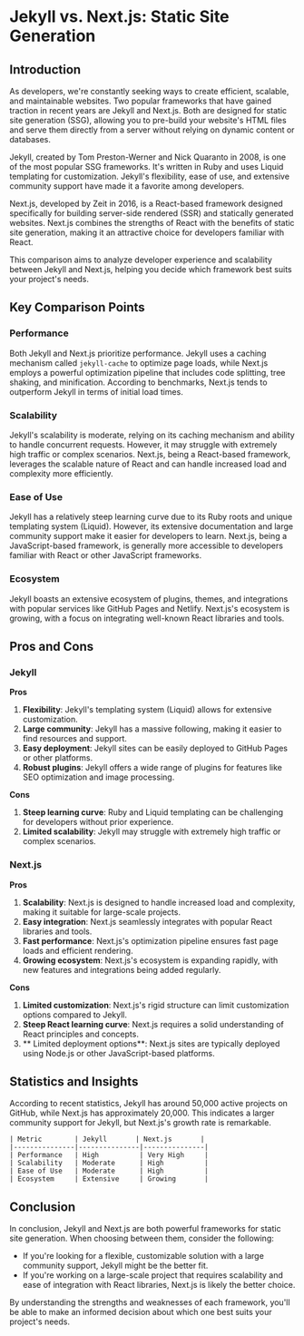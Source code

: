 # Jekyll vs. Next.js: Static Site Generation
## Introduction

As developers, we're constantly seeking ways to create efficient, scalable, and maintainable websites. Two popular frameworks that have gained traction in recent years are Jekyll and Next.js. Both are designed for static site generation (SSG), allowing you to pre-build your website's HTML files and serve them directly from a server without relying on dynamic content or databases.

Jekyll, created by Tom Preston-Werner and Nick Quaranto in 2008, is one of the most popular SSG frameworks. It's written in Ruby and uses Liquid templating for customization. Jekyll's flexibility, ease of use, and extensive community support have made it a favorite among developers.

Next.js, developed by Zeit in 2016, is a React-based framework designed specifically for building server-side rendered (SSR) and statically generated websites. Next.js combines the strengths of React with the benefits of static site generation, making it an attractive choice for developers familiar with React.

This comparison aims to analyze developer experience and scalability between Jekyll and Next.js, helping you decide which framework best suits your project's needs.

## Key Comparison Points

### Performance
Both Jekyll and Next.js prioritize performance. Jekyll uses a caching mechanism called `jekyll-cache` to optimize page loads, while Next.js employs a powerful optimization pipeline that includes code splitting, tree shaking, and minification. According to benchmarks, Next.js tends to outperform Jekyll in terms of initial load times.

### Scalability
Jekyll's scalability is moderate, relying on its caching mechanism and ability to handle concurrent requests. However, it may struggle with extremely high traffic or complex scenarios. Next.js, being a React-based framework, leverages the scalable nature of React and can handle increased load and complexity more efficiently.

### Ease of Use
Jekyll has a relatively steep learning curve due to its Ruby roots and unique templating system (Liquid). However, its extensive documentation and large community support make it easier for developers to learn. Next.js, being a JavaScript-based framework, is generally more accessible to developers familiar with React or other JavaScript frameworks.

### Ecosystem
Jekyll boasts an extensive ecosystem of plugins, themes, and integrations with popular services like GitHub Pages and Netlify. Next.js's ecosystem is growing, with a focus on integrating well-known React libraries and tools.

## Pros and Cons

### Jekyll

**Pros**

1. **Flexibility**: Jekyll's templating system (Liquid) allows for extensive customization.
2. **Large community**: Jekyll has a massive following, making it easier to find resources and support.
3. **Easy deployment**: Jekyll sites can be easily deployed to GitHub Pages or other platforms.
4. **Robust plugins**: Jekyll offers a wide range of plugins for features like SEO optimization and image processing.

**Cons**

1. **Steep learning curve**: Ruby and Liquid templating can be challenging for developers without prior experience.
2. **Limited scalability**: Jekyll may struggle with extremely high traffic or complex scenarios.

### Next.js

**Pros**

1. **Scalability**: Next.js is designed to handle increased load and complexity, making it suitable for large-scale projects.
2. **Easy integration**: Next.js seamlessly integrates with popular React libraries and tools.
3. **Fast performance**: Next.js's optimization pipeline ensures fast page loads and efficient rendering.
4. **Growing ecosystem**: Next.js's ecosystem is expanding rapidly, with new features and integrations being added regularly.

**Cons**

1. **Limited customization**: Next.js's rigid structure can limit customization options compared to Jekyll.
2. **Steep React learning curve**: Next.js requires a solid understanding of React principles and concepts.
3. ** Limited deployment options**: Next.js sites are typically deployed using Node.js or other JavaScript-based platforms.

## Statistics and Insights

According to recent statistics, Jekyll has around 50,000 active projects on GitHub, while Next.js has approximately 20,000. This indicates a larger community support for Jekyll, but Next.js's growth rate is remarkable.

```
| Metric        | Jekyll       | Next.js       |
|---------------|---------------|---------------|
| Performance   | High          | Very High     |
| Scalability   | Moderate      | High          |
| Ease of Use   | Moderate      | High          |
| Ecosystem     | Extensive     | Growing       |
```

## Conclusion

In conclusion, Jekyll and Next.js are both powerful frameworks for static site generation. When choosing between them, consider the following:

* If you're looking for a flexible, customizable solution with a large community support, Jekyll might be the better fit.
* If you're working on a large-scale project that requires scalability and ease of integration with React libraries, Next.js is likely the better choice.

By understanding the strengths and weaknesses of each framework, you'll be able to make an informed decision about which one best suits your project's needs.